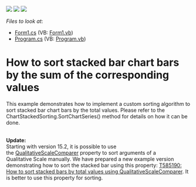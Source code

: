 <!-- default badges list -->
![](https://img.shields.io/endpoint?url=https://codecentral.devexpress.com/api/v1/VersionRange/128575738/13.2.5%2B)
[![](https://img.shields.io/badge/Open_in_DevExpress_Support_Center-FF7200?style=flat-square&logo=DevExpress&logoColor=white)](https://supportcenter.devexpress.com/ticket/details/E967)
[![](https://img.shields.io/badge/📖_How_to_use_DevExpress_Examples-e9f6fc?style=flat-square)](https://docs.devexpress.com/GeneralInformation/403183)
<!-- default badges end -->
<!-- default file list -->
*Files to look at*:

* [Form1.cs](./CS/Form1.cs) (VB: [Form1.vb](./VB/Form1.vb))
* [Program.cs](./CS/Program.cs) (VB: [Program.vb](./VB/Program.vb))
<!-- default file list end -->
# How to sort stacked bar chart bars by the sum of the corresponding values


<p>This example demonstrates how to implement a custom sorting algorithm to sort stacked bar chart bars by the total values. Please refer to the ChartStackedSorting.SortChartSeries() method for details on how it can be done.<br><br></p>
<p><strong>Update:</strong> <br>Starting with version 15.2, it is possible to use the <a href="https://documentation.devexpress.com/CoreLibraries/DevExpress.XtraCharts.AxisBase.QualitativeScaleComparer.property">QualitativeScaleComparer</a> property to sort arguments of a Qualitative Scale manually. We have prepared a new example version demonstrating how to sort the stacked bar using this property: <a href="https://www.devexpress.com/Support/Center/p/T585190">T585190: How to sort stacked bars by total values using QualitativeScaleComparer</a>. It is better to use this property for sorting. </p>

<br/>


